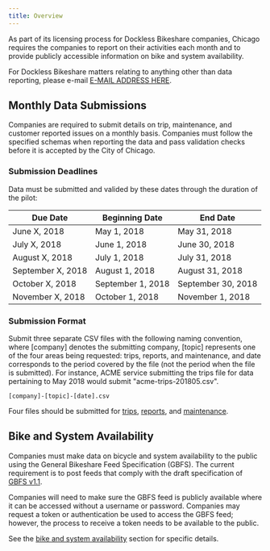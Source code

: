 ```yaml
---
title: Overview
---
```


As part of its licensing process for Dockless Bikeshare companies, Chicago requires the companies to report on their activities each month and to provide publicly accessible information on bike and system availability. 

For Dockless Bikeshare matters relating to anything other than data reporting, please e-mail [E-MAIL ADDRESS HERE](#).

## Monthly Data Submissions

Companies are required to submit details on trip, maintenance, and customer reported issues on a monthly basis. Companies must follow the specified schemas when reporting the data and pass validation checks before it is accepted by the City of Chicago.

### Submission Deadlines

Data must be submitted and valided by these dates through the duration of the pilot:

|      Due Date      |   Beginning Date   |      End Date      |
|--------------------|--------------------|--------------------|
| June X, 2018       | May 1, 2018        | May 31, 2018       |
| July X, 2018       | June 1, 2018       | June 30, 2018      |
| August X, 2018     | July 1, 2018       | July 31, 2018      |
| September X, 2018  | August 1, 2018     | August 31, 2018    |
| October X, 2018    | September 1, 2018  | September 30, 2018 |
| November X, 2018   | October 1, 2018    | November 1, 2018   |


### Submission Format

Submit three separate CSV files with the following naming convention, where [company] denotes the submitting company, [topic] represents one of the four areas being requested: trips, reports, and maintenance, and date corresponds to the period covered by the file (not the period when the file is submitted). For instance, ACME service submitting the trips file for data pertaining to May 2018 would submit "acme-trips-201805.csv".

```
[company]-[topic]-[date].csv
```

Four files should be submitted for [trips](trips), [reports](reports), and [maintenance](maintenance).

## Bike and System Availability

Companies must make data on bicycle and system availability to the public using the General Bikeshare Feed Specification (GBFS). The current requirement is to post feeds that comply with the draft specification of [GBFS v1.1](https://github.com/dsgermain/gbfs/blob/f76251ad4c754b62defc42562887724f287b73ea/gbfs.md). 

Companies will need to make sure the GBFS feed is publicly available where it can be accessed without a username or password. Companies may request a token or authentication be used to access the GBFS feed; however, the process to receive a token needs to be available to the public.

See the [bike and system availability](gbfs) section for specific details.

